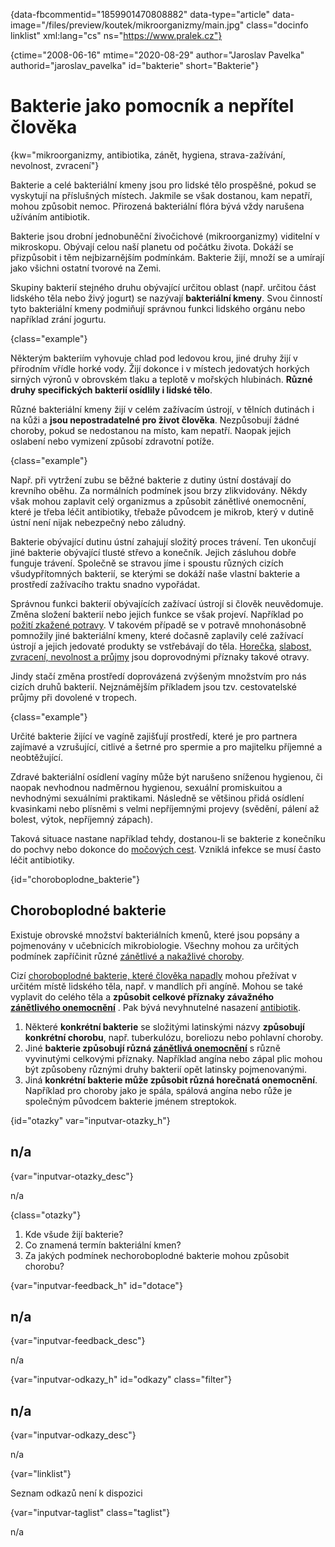 
{data-fbcommentid="1859901470808882" data-type="article" data-image="/files/preview/koutek/mikroorganizmy/main.jpg" class="docinfo linklist" xml:lang="cs" ns="https://www.pralek.cz"}

{ctime="2008-06-16" mtime="2020-08-29" author="Jaroslav Pavelka" authorid="jaroslav_pavelka" id="bakterie" short="Bakterie"}

# Bakterie jako pomocník a nepřítel člověka

<!-- generated attribute kw by user_updatekw.sh on 2020-08-04, do not edit -->

{kw="mikroorganizmy, antibiotika, zánět, hygiena, strava-zažívání, nevolnost, zvracení"}

Bakterie a celé bakteriální kmeny jsou pro lidské tělo prospěšné, pokud se vyskytují na příslušných místech. Jakmile se však dostanou, kam nepatří, mohou způsobit nemoc. Přirozená bakteriální flóra bývá vždy narušena užíváním antibiotik.

Bakterie jsou drobní jednobuněční živočichové (mikroorganizmy) viditelní v mikroskopu. Obývají celou naší planetu od počátku života. Dokáží se přizpůsobit i těm nejbizarnějším podmínkám. Bakterie žijí, množí se a umírají jako všichni ostatní tvorové na Zemi.

Skupiny bakterií stejného druhu obývající určitou oblast (např. určitou část lidského těla nebo živý jogurt) se nazývají **bakteriální kmeny**. Svou činností tyto bakteriální kmeny podmiňují správnou funkci lidského orgánu nebo například zrání jogurtu.

{class="example"}

Některým bakteriím vyhovuje chlad pod ledovou krou, jiné druhy žijí v přírodním vřídle horké vody. Žijí dokonce i v místech jedovatých horkých sirných výronů v obrovském tlaku a teplotě v mořských hlubinách. **Různé druhy specifických bakterií osídlily i lidské tělo**.

Různé bakteriální kmeny žijí v celém zažívacím ústrojí, v tělních dutinách i na kůži a **jsou nepostradatelné pro život člověka**. Nezpůsobují žádné choroby, pokud se nedostanou na místo, kam nepatří. Naopak jejich oslabení nebo vymizení způsobí zdravotní potíže.

{class="example"}

Např. při vytržení zubu se běžné bakterie z dutiny ústní dostávají do krevního oběhu. Za normálních podmínek jsou brzy zlikvidovány. Někdy však mohou zaplavit celý organizmus a způsobit zánětlivé onemocnění, které je třeba léčit antibiotiky, třebaže původcem je mikrob, který v dutině ústní není nijak nebezpečný nebo záludný.

Bakterie obývající dutinu ústní zahajují složitý proces trávení. Ten ukončují jiné bakterie obývající tlusté střevo a konečník. Jejich zásluhou dobře funguje trávení. Společně se stravou jíme i spoustu různých cizích všudypřítomných bakterií, se kterými se dokáží naše vlastní bakterie a prostředí zažívacího traktu snadno vypořádat.

Správnou funkci bakterií obývajících zažívací ústrojí si člověk neuvědomuje. Změna složení bakterií nebo jejich funkce se však projeví. Například po [požití zkažené potravy][1]. V takovém případě se v potravě mnohonásobně pomnožily jiné bakteriální kmeny, které dočasně zaplavily celé zažívací ústrojí a jejich jedovaté produkty se vstřebávají do těla. [Horečka][2], [slabost, zvracení, nevolnost a průjmy][1] jsou doprovodnými příznaky takové otravy.

Jindy stačí změna prostředí doprovázená zvýšeným množstvím pro nás cizích druhů bakterií. Nejznámějším příkladem jsou tzv. cestovatelské průjmy při dovolené v tropech.

{class="example"}

Určité bakterie žijící ve vagíně zajišťují prostředí, které je pro partnera zajímavé a vzrušující, citlivé a šetrné pro spermie a pro majitelku příjemné a neobtěžující.

Zdravé bakteriální osídlení vagíny může být narušeno sníženou hygienou, či naopak nevhodnou nadměrnou hygienou, sexuální promiskuitou a nevhodnými sexuálními praktikami. Následně se většinou přidá osídlení kvasinkami nebo plísněmi s velmi nepříjemnými projevy (svědění, pálení až bolest, výtok, nepříjemný zápach).

Taková situace nastane například tehdy, dostanou-li se bakterie z konečníku do pochvy nebo dokonce do [močových cest][3]. Vzniklá infekce se musí často léčit antibiotiky.

{id="choroboplodne_bakterie"}

## Choroboplodné bakterie

Existuje obrovské množství bakteriálních kmenů, které jsou popsány a pojmenovány v učebnicích mikrobiologie. Všechny mohou za určitých podmínek zapříčinit různé [zánětlivé a nakažlivé choroby][4].

Cizí [choroboplodné bakterie, které člověka napadly][2] mohou přežívat v určitém místě lidského těla, např. v mandlích při angíně. Mohou se také vyplavit do celého těla a **způsobit celkové příznaky závažného [zánětlivého onemocnění][5]** . Pak bývá nevyhnutelné nasazení [antibiotik][6]. 

  1. Některé **konkrétní bakterie** se složitými latinskými názvy **způsobují konkrétní chorobu**, např. tuberkulózu, boreliozu nebo pohlavní choroby.
  2. Jiné **bakterie způsobují různá [zánětlivá onemocnění][7]** s různě vyvinutými celkovými příznaky. Například angína nebo zápal plic mohou být způsobeny různými druhy bakterií opět latinsky pojmenovanými. 
  3. Jiná **konkrétní bakterie může způsobit různá horečnatá onemocnění**. Například pro choroby jako je spála, spálová angína nebo růže je společným původcem bakterie jménem streptokok.

{id="otazky" var="inputvar-otazky_h"}

## n/a

{var="inputvar-otazky_desc"}

n/a

{class="otazky"}

  1. Kde všude žijí bakterie?
  2. Co znamená termín bakteriální kmen?
  3. Za jakých podmínek nechoroboplodné bakterie mohou způsobit chorobu?

{var="inputvar-feedback_h" id="dotace"}

## n/a

{var="inputvar-feedback_desc"}

n/a

{var="inputvar-odkazy_h" id="odkazy" class="filter"}

## n/a

{var="inputvar-odkazy_desc"}

n/a

{var="linklist"}

Seznam odkazů není k dispozici

{var="inputvar-taglist" class="taglist"}

n/a

 [1]: funkcni_poruchy_traveni
 [2]: teplota
 [3]: zanet_mocoveho_mechyre
 [4]: bolest_v_krku_angina
 [5]: zanet
 [6]: antibiotika
 [7]: lecba_zanetu

